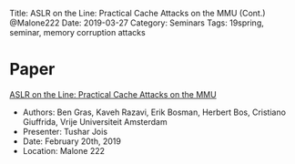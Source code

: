 Title: ASLR on the Line: Practical Cache Attacks on the MMU (Cont.) @Malone222 
Date: 2019-03-27
Category: Seminars
Tags: 19spring, seminar, memory corruption attacks

# Paper
[ASLR on the Line: Practical Cache Attacks on the MMU](https://www.ndss-symposium.org/wp-content/uploads/2017/09/ndss2017_09-1_Gras_paper.pdf)

* Authors: Ben Gras, Kaveh Razavi, Erik Bosman, Herbert Bos, Cristiano Giuffrida, Vrije Universiteit Amsterdam
* Presenter: Tushar Jois 
* Date: February 20th, 2019
* Location: Malone 222
